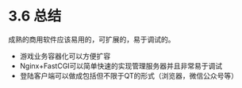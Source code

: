 # 3.6 总结

成熟的商用软件应该易用的，可扩展的，易于调试的。

+ 游戏业务容器化可以方便扩容
+ Nginx+FastCGI可以简单快速的实现管理服务器并且非常易于调试
+ 登陆客户端可以做成包括但不限于QT的形式（浏览器，微信公众号等）
